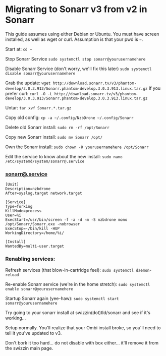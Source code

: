 # Migrating to Sonarr v3 from v2 in Sonarr
This guide assumes using either Debian or Ubuntu. You must have screen installed, as well as wget or curl. Assumption is that your pwd is ``~``.

Start at: ``cd ~``

Stop Sonarr Service ``sudo systemctl stop sonarr@yourusernamehere``

Disable Sonarr Service (don't worry, we'll fix this later) ``sudo systemctl disable sonarr@yourusernamehere``

Grab the update: ``wget http://download.sonarr.tv/v3/phantom-develop/3.0.3.913/Sonarr.phantom-develop.3.0.3.913.linux.tar.gz``
If you prefer curl: ``curl -O -L http://download.sonarr.tv/v3/phantom-develop/3.0.3.913/Sonarr.phantom-develop.3.0.3.913.linux.tar.gz``

Untar: ``tar xvf Sonarr.*.tar.gz``

Copy old config: ``cp -a ~/.config/NzbDrone ~/.config/Sonarr``

Delete old Sonarr install: ``sudo rm -rf /opt/Sonarr``

Copy new Sonarr install: ``sudo mv Sonarr /opt/``

Own the Sonarr install: ``sudo chown -R yourusernamehere /opt/Sonarr``

Edit the service to know about the new install: ``sudo nano /etc/systemd/system/sonarr@.service``

### [sonarr@.service](https://gist.githubusercontent.com/brettpetch/d7903b175662795c8642eb2344e1f144/raw/7e26c61451d29a37845d46b440d8e351e1289e83/sonarr@.service)
```
[Unit]
Description=nzbdrone
After=syslog.target network.target

[Service]
Type=forking
KillMode=process
User=%i
ExecStart=/usr/bin/screen -f -a -d -m -S nzbdrone mono /opt/Sonarr/Sonarr.exe -nobrowser
ExecStop=-/bin/kill -HUP
WorkingDirectory=/home/%i/

[Install]
WantedBy=multi-user.target
```

### Renabling services: 
Refresh services (that blow-in-cartridge feel): ``sudo systemctl daemon-reload``

Re-enable Sonarr service (we're in the home stretch): ``sudo systemctl enable sonarr@yourusernamehere``

Startup Sonarr again (yee-haw): ``sudo systemctl start sonarr@yourusernamehere``

Try going to your sonarr install at swizzin(dot)tld/sonarr and see if it's working...

Setup normally. You'll realize that your Ombi install broke, so you'll need to tell it you've updated to v3.

Don't bork it too hard... do not disable with box either... it'll remove it from the swizzin main page.
